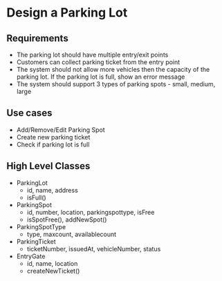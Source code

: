 # Design a Parking Lot 
## Requirements
  - The parking lot should have multiple entry/exit points
  - Customers can collect parking ticket from the entry point
  - The system should not allow more vehicles then the capacity of the parking lot. If the parking lot is full, show an error message
  - The system should support 3 types of parking spots - small, medium, large
  
## Use cases
  - Add/Remove/Edit Parking Spot
  - Create new parking ticket
  - Check if parking lot is full

## High Level Classes
  - ParkingLot
    * id, name, address
    * isFull()
  - ParkingSpot
    * id, number, location, parkingspottype, isFree
    * isSpotFree(), addNewSpot()
  - ParkingSpotType
    * type, maxcount, availablecount
  - ParkingTicket
    * ticketNumber, issuedAt, vehicleNumber, status
  - EntryGate
    * id, name, location
    * createNewTicket() 
